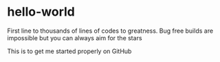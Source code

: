 # hello-world
First line to thousands of lines of codes to greatness.
Bug free builds are impossible but you can always aim for the stars

This is to get me started properly on GitHub
